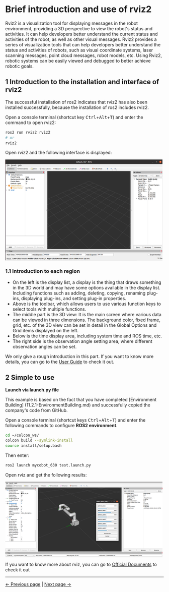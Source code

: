 # Brief introduction and use of rviz2

Rviz2 is a visualization tool for displaying messages in the robot environment, providing a 3D perspective to view the robot's status and activities. It can help developers better understand the current status and activities of the robot, as well as other visual messages. Rviz2 provides a series of visualization tools that can help developers better understand the status and activities of robots, such as visual coordinate systems, laser scanning messages, point cloud messages, robot models, etc. Using Rviz2, robotic systems can be easily viewed and debugged to better achieve robotic goals.

## 1 Introduction to the installation and interface of rviz2

The successful installation of ros2 indicates that rviz2 has also been installed successfully, because the installation of ros2 includes rviz2.

Open a console terminal (shortcut key <kbd>Ctrl</kbd>+<kbd>Alt</kbd>+<kbd>T</kbd>) and enter the command to open rviz2:

```bash
ros2 run rviz2 rviz2
# or
rviz2
```

Open rviz2 and the following interface is displayed:

<img src =../../resources/11-ApplicationBaseROS/rviz-1.png
width ="500" align ="center">

### 1.1 Introduction to each region

+ On the left is the display list, a display is the thing that draws something in the 3D world and may have some options available in the display list. Including functions such as adding, deleting, copying, renaming plug-ins, displaying plug-ins, and setting plug-in properties.
+ Above is the toolbar, which allows users to use various function keys to select tools with multiple functions.
+ The middle part is the 3D view: It is the main screen where various data can be viewed in three dimensions. The background color, fixed frame, grid, etc. of the 3D view can be set in detail in the Global Options and Grid items displayed on the left.
+ Below is the time display area, including system time and ROS time, etc.
+ The right side is the observation angle setting area, where different observation angles can be set.

We only give a rough introduction in this part. If you want to know more details, you can go to the [User Guide](http://wiki.ros.org/rviz/UserGuide) to check it out.

## 2 Simple to use

**Launch via launch.py file**

This example is based on the fact that you have completed [Environment Building] (11.2.1-EnvironmentBuilding.md) and successfully copied the company's code from GitHub.

Open a console terminal (shortcut keys <kbd>Ctrl</kbd>+<kbd>Alt</kbd>+<kbd>T</kbd>) and enter the following commands to configure **ROS2 environment**.

```bash
cd ~/colcon_ws/
colcon build --symlink-install
source install/setup.bash
```

Then enter:

```bash
ros2 launch mycobot_630 test.launch.py
```

Open rviz and get the following results:

<img src =../../resources/11-ApplicationBaseROS/pro630_test.png
width ="500" align ="center">

If you want to know more about rviz, you can go to [Official Documents](http://wiki.ros.org/rviz) to check it out

---

[← Previous page](11.2.2-ROS2_Basics.md) | [Next page →](11.2.4-BasicFunction.md)